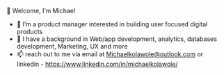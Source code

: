  👋 Welcome, I’m Michael 
- 👀 I’m a product manager interested in building user focused digital products
- 🌱 I have a background in Web/app development, analytics, databases development, Marketing, UX and more
- 📫 reach out to me via email at Michaelkolawole@outlook.com or linkedin - https://www.linkedin.com/in/michaelkolawole/

